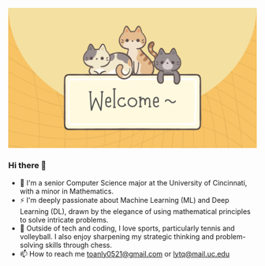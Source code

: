 ![MasterHead](background.png)

### Hi there 👋

- 🌱 I'm a senior Computer Science major at the University of Cincinnati, with a minor in Mathematics.
- ⚡ I'm deeply passionate about Machine Learning (ML) and Deep Learning (DL), drawn by the elegance of using mathematical principles to solve intricate problems.
- 🎲 Outside of tech and coding, I love sports, particularly tennis and volleyball. I also enjoy sharpening my strategic thinking and problem-solving skills through chess.
- 📫 How to reach me toanly0521@gmail.com or lytq@mail.uc.edu



